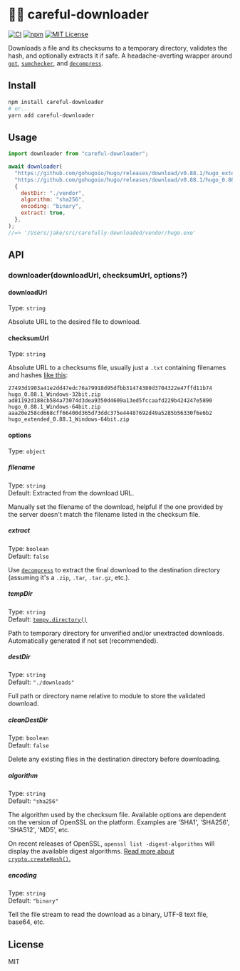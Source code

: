 # 🕵️‍♀️ careful-downloader

[![CI](https://github.com/jakejarvis/careful-downloader/actions/workflows/ci.yml/badge.svg)](https://github.com/jakejarvis/careful-downloader/actions/workflows/ci.yml)
[![npm](https://img.shields.io/npm/v/careful-downloader?logo=npm)](https://www.npmjs.com/package/careful-downloader)
[![MIT License](https://img.shields.io/github/license/jakejarvis/careful-downloader?color=red)](LICENSE)

Downloads a file and its checksums to a temporary directory, validates the hash, and optionally extracts it if safe. A headache-averting wrapper around [`got`](https://github.com/sindresorhus/got), [`sumchecker`](https://github.com/malept/sumchecker), and [`decompress`](https://github.com/kevva/decompress).

## Install

```sh
npm install careful-downloader
# or...
yarn add careful-downloader
```

## Usage

```js
import downloader from "careful-downloader";

await downloader(
  "https://github.com/gohugoio/hugo/releases/download/v0.88.1/hugo_extended_0.88.1_Windows-64bit.zip",
  "https://github.com/gohugoio/hugo/releases/download/v0.88.1/hugo_0.88.1_checksums.txt",
  {
    destDir: "./vendor",
    algorithm: "sha256",
    encoding: "binary",
    extract: true,
  },
);
//=> '/Users/jake/src/carefully-downloaded/vendor/hugo.exe'
```

## API

### downloader(downloadUrl, checksumUrl, options?)

#### downloadUrl

Type: `string`

Absolute URL to the desired file to download.

#### checksumUrl

Type: `string`

Absolute URL to a checksums file, usually just a `.txt` containing filenames and hashes [like this](https://github.com/gohugoio/hugo/releases/download/v0.88.1/hugo_0.88.1_checksums.txt):

```plaintext
27493d1903a41e2dd47edc76a79918d95dfbb31474380d3704322e47ffd11b74  hugo_0.88.1_Windows-32bit.zip
ad81192d188cb584a73074d3dea9350d4609a13ed5fccaafd229b424247e5890  hugo_0.88.1_Windows-64bit.zip
aaa20e258cd668cff66400d365d73ddc375e44487692d49a5285b56330f6e6b2  hugo_extended_0.88.1_Windows-64bit.zip
```

#### options

Type: `object`

##### filename

Type: `string`\
Default: Extracted from the download URL.

Manually set the filename of the download, helpful if the one provided by the server doesn't match the filename listed in the checksum file.

##### extract

Type: `boolean`\
Default: `false`

Use [`decompress`](https://github.com/kevva/decompress) to extract the final download to the destination directory (assuming it's a `.zip`, `.tar`, `.tar.gz`, etc.).

##### tempDir

Type: `string`\
Default: [`tempy.directory()`](https://github.com/sindresorhus/tempy#tempydirectoryoptions)

Path to temporary directory for unverified and/or unextracted downloads. Automatically generated if not set (recommended).

##### destDir

Type: `string`\
Default: `"./downloads"`

Full path or directory name relative to module to store the validated download.

##### cleanDestDir

Type: `boolean`\
Default: `false`

Delete any existing files in the destination directory before downloading.

##### algorithm

Type: `string`\
Default: `"sha256"`

The algorithm used by the checksum file. Available options are dependent on the version of OpenSSL on the platform. Examples are 'SHA1', 'SHA256', 'SHA512', 'MD5', etc.

On recent releases of OpenSSL, `openssl list -digest-algorithms` will display the available digest algorithms. [Read more about `crypto.createHash()`.](https://nodejs.org/dist/latest-v14.x/docs/api/crypto.html#crypto_crypto_createhash_algorithm_options)

##### encoding

Type: `string`\
Default: `"binary"`

Tell the file stream to read the download as a binary, UTF-8 text file, base64, etc.

## License

MIT
